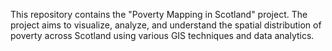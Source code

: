 This repository contains the "Poverty Mapping in Scotland" project. The project aims to visualize, analyze, and understand the spatial distribution of poverty across Scotland using various GIS techniques and data analytics.
